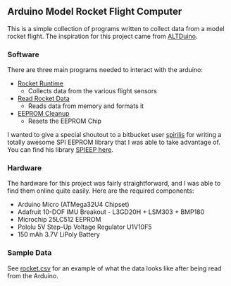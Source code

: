 ## Arduino Model Rocket Flight Computer
This is a simple collection of programs written to collect data from a model rocket flight. The inspiration for this project came from [ALTDuino](http://www.altduino.de/index.php?all).

### Software
There are three main programs needed to interact with the arduino:
* [Rocket Runtime](https://github.com/ryanoflaherty/arduino-rocket-flight-computer/tree/master/Rocket_Runtime)
  * Collects data from the various flight sensors
* [Read Rocket Data](https://github.com/ryanoflaherty/arduino-rocket-flight-computer/tree/master/Read_Rocket_Data)
  * Reads data from memory and formats it
* [EEPROM Cleanup](https://github.com/ryanoflaherty/arduino-rocket-flight-computer/tree/master/EEPROM_Cleanup)
  * Resets the EEPROM Chip
  
I wanted to give a special shoutout to a bitbucket user [spirilis](https://bitbucket.org/spirilis/) for writing a totally awesome SPI EEPROM library that I was able to take advantage of. You can find his library [SPIEEP here](https://bitbucket.org/spirilis/spieep).

### Hardware
The hardware for this project was fairly straightforward, and I was able to find them online quite easily. Here are the required components:
* Arduino Micro (ATMega32U4 Chipset)
* Adafruit 10-DOF IMU Breakout - L3GD20H + LSM303 + BMP180
* Microchip 25LC512 EEPROM
* Pololu 5V Step-Up Voltage Regulator U1V10F5
* 150 mAh 3.7V LiPoly Battery

### Sample Data
See [rocket.csv](https://github.com/ryanoflaherty/arduino-rocket-flight-computer/blob/master/rocket.csv) for an example of what the data looks like after being read from the Arduino.
